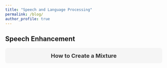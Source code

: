 ```yaml
---
title: "Speech and Language Processing"
permalink: /blog/
author_profile: true
---
```


## Speech Enhancement

<div style="width: 100%; height: 50px; display: flex; align-items: center; justify-content: center; 
            background-color: #f5f5f5; border-radius: 8px; font-size: 18px; font-weight: bold; 
            color: #333; text-decoration: none; margin-top: 15px;">
    <a href="/blog/how-to-create-a-mixture" style="text-decoration: none; color: inherit;">How to Create a Mixture</a>
</div>
